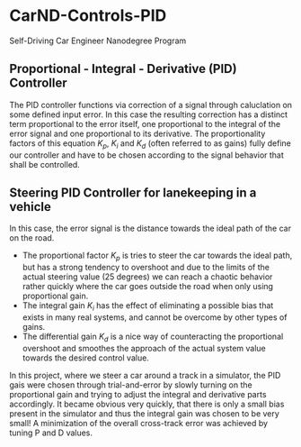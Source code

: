 # CarND-Controls-PID
Self-Driving Car Engineer Nanodegree Program

## Proportional - Integral - Derivative (PID) Controller

The PID controller functions via correction of a signal through caluclation on some defined input error. In this case the resulting correction has a distinct term proportional to the error itself, one proportional to the integral of the error signal and one proportional to its derivative. The proportionality factors of this equation $K_p$, $K_i$ and $K_d$ (often referred to as gains) fully define our controller and have to be chosen according to the signal behavior that shall be controlled.

## Steering PID Controller for lanekeeping in a vehicle

In this case, the error signal is the distance towards the ideal path of the car on the road.
- The proportional factor $K_p$ is tries to steer the car towards the ideal path, but has a strong tendency to overshoot and due to the limits of the actual steering value (25 degrees) we can reach a chaotic behavior rather quickly where the car goes outside the road when only using proportional gain.
- The integral gain $K_i$ has the effect of eliminating a possible bias that exists in many real systems, and cannot be overcome by other types of gains.
- The differential gain $K_d$ is a nice way of counteracting the proportional overshoot and smoothes the approach of the actual system value towards the desired control value.

In this project, where we steer a car around a track in a simulator, the PID gais were chosen through trial-and-error by slowly turning on the proportional gain and trying to adjust the integral and derivative parts accordingly. It became obvious very quickly, that there is only a small bias present in the simulator and thus the integral gain was chosen to be very small! A minimization of the overall cross-track error was achieved by tuning P and D values.
